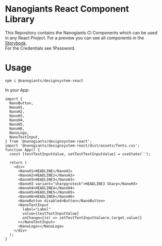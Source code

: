 # Nanogiants React Component Library

This Repository contains the Nanogiants CI Components which can be used in any React Project.
For a preview you can see all components in the [Storybook](https://static.wd-app.com/nanogiants-designsystem-react).  
For the Credentials see 1Password.


# Usage

```bash
npm i @nanogiants/designsystem-react
```

In your App:

```tsx
import {
  NanoButton,
  NanoH1,
  NanoH2,
  NanoH3,
  NanoH4,
  NanoH5,
  NanoH6,
  NanoLogo,
  NanoTextInput,
} from '@nanogiants/designsystem-react';
import '@nanogiants/designsystem-react/dist/assets/fonts.css';
function App() {
  const [testTextInputValue, setTestTextInputValue] = useState('');

  return (
    <div>
      <NanoH1>HEADLINE</NanoH1>
      <NanoH2>HEADLINE2</NanoH2>
      <NanoH3>HEADLINE3</NanoH3>
      <NanoH3 variant="sharpgrotesk">HEADLINE3 Sharp</NanoH3>
      <NanoH4>HEADLINE4</NanoH4>
      <NanoH5>HEADLINE5</NanoH5>
      <NanoH6>HEADLINE6</NanoH6>
      <NanoButton disabled>Button</NanoButton>
      <NanoTextInput
        label="Label"
        value={testTextInputValue}
        onChange={(e) => setTestTextInputValue(e.target.value)}
      ></NanoTextInput>
      <NanoLogo></NanoLogo>
    </div>
  );
}


```